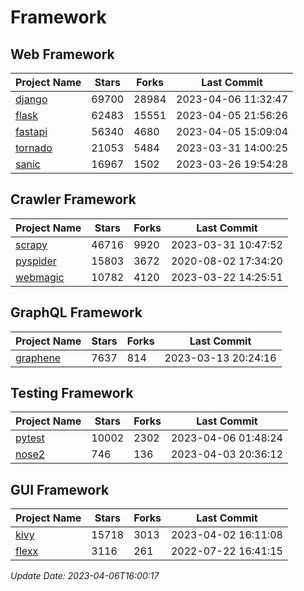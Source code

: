 # Framework

## Web Framework
| Project Name | Stars | Forks | Last Commit |
| ------------ | ----- | ----- | ----------- |
| [django](https://github.com/django/django) | 69700 | 28984 | 2023-04-06 11:32:47 |
| [flask](https://github.com/pallets/flask) | 62483 | 15551 | 2023-04-05 21:56:26 |
| [fastapi](https://github.com/tiangolo/fastapi) | 56340 | 4680 | 2023-04-05 15:09:04 |
| [tornado](https://github.com/tornadoweb/tornado) | 21053 | 5484 | 2023-03-31 14:00:25 |
| [sanic](https://github.com/sanic-org/sanic) | 16967 | 1502 | 2023-03-26 19:54:28 |

## Crawler Framework
| Project Name | Stars | Forks | Last Commit |
| ------------ | ----- | ----- | ----------- |
| [scrapy](https://github.com/scrapy/scrapy) | 46716 | 9920 | 2023-03-31 10:47:52 |
| [pyspider](https://github.com/binux/pyspider) | 15803 | 3672 | 2020-08-02 17:34:20 |
| [webmagic](https://github.com/code4craft/webmagic) | 10782 | 4120 | 2023-03-22 14:25:51 |

## GraphQL Framework
| Project Name | Stars | Forks | Last Commit |
| ------------ | ----- | ----- | ----------- |
| [graphene](https://github.com/graphql-python/graphene) | 7637 | 814 | 2023-03-13 20:24:16 |

## Testing Framework
| Project Name | Stars | Forks | Last Commit |
| ------------ | ----- | ----- | ----------- |
| [pytest](https://github.com/pytest-dev/pytest) | 10002 | 2302 | 2023-04-06 01:48:24 |
| [nose2](https://github.com/nose-devs/nose2) | 746 | 136 | 2023-04-03 20:36:12 |

## GUI Framework
| Project Name | Stars | Forks | Last Commit |
| ------------ | ----- | ----- | ----------- |
| [kivy](https://github.com/kivy/kivy) | 15718 | 3013 | 2023-04-02 16:11:08 |
| [flexx](https://github.com/flexxui/flexx) | 3116 | 261 | 2022-07-22 16:41:15 |

*Update Date: 2023-04-06T16:00:17*